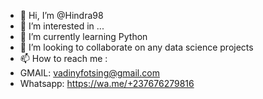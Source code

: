 - 👋 Hi, I’m @Hindra98
- 👀 I’m interested in ...
- 🌱 I’m currently learning Python
- 💞️ I’m looking to collaborate on any data science projects
- 📫 How to reach me :
- GMAIL: vadinyfotsing@gmail.com
- Whatsapp: https://wa.me/+237676279816
<!---
Hindra98/Hindra98 is a ✨ special ✨ repository because its `README.md` (this file) appears on your GitHub profile.
You can click the Preview link to take a look at your changes.
--->
